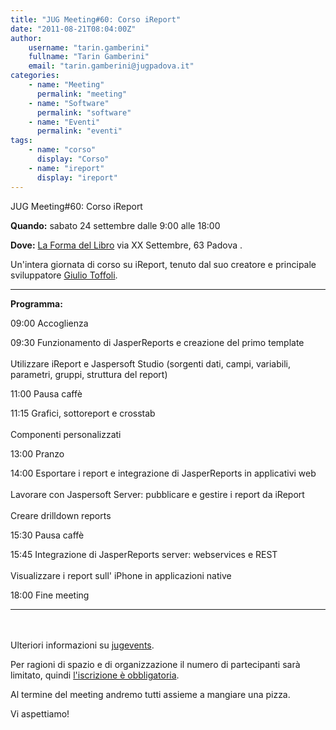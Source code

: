 ```yaml
---
title: "JUG Meeting#60: Corso iReport"
date: "2011-08-21T08:04:00Z"
author:
    username: "tarin.gamberini"
    fullname: "Tarin Gamberini"
    email: "tarin.gamberini@jugpadova.it"
categories:
    - name: "Meeting"
      permalink: "meeting"
    - name: "Software"
      permalink: "software"
    - name: "Eventi"
      permalink: "eventi"
tags:
    - name: "corso"
      display: "Corso"
    - name: "ireport"
      display: "ireport"
---
```


JUG Meeting\#60: Corso iReport

**Quando:** sabato 24 settembre dalle 9:00 alle 18:00

**Dove:** <a href="http://www.laformadelibro.it/dove-siamo/">La Forma
del Libro</a> via XX Settembre, 63 Padova .

Un'intera giornata di corso su iReport, tenuto dal suo creatore e
principale sviluppatore <a href="mailto:giulio@jaspersoft.com">Giulio
Toffoli</a>.

  ---------------- -------------------------------------------------------------------------------------------------------------------
  **Programma:**   

  09:00            Accoglienza

  09:30            Funzionamento di JasperReports e creazione del primo template<br />\
                   Utilizzare iReport e Jaspersoft Studio (sorgenti dati, campi, variabili, parametri, gruppi, struttura del report)

  11:00            Pausa caffè

  11:15            Grafici, sottoreport e crosstab<br />\
                   Componenti personalizzati

  13:00            Pranzo

  14:00            Esportare i report e integrazione di JasperReports in applicativi web<br />\
                   Lavorare con Jaspersoft Server: pubblicare e gestire i report da iReport<br />\
                   Creare drilldown reports

  15:30            Pausa caffè

  15:45            Integrazione di JasperReports server: webservices e REST<br />\
                   Visualizzare i report sull' iPhone in applicazioni native

  18:00            Fine meeting
  ---------------- -------------------------------------------------------------------------------------------------------------------

<br/>\
Ulteriori informazioni su
<a href="http://www.jugevents.org/jugevents/event/37450">jugevents</a>.

Per ragioni di spazio e di organizzazione il numero di partecipanti sarà
limitato, quindi
<a href="http://www.jugevents.org/jugevents/event/registration.form?event.id=37450">l'iscrizione
è obbligatoria</a>.

Al termine del meeting andremo tutti assieme a mangiare una pizza.

Vi aspettiamo!
